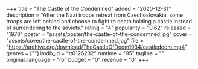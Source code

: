 +++
title = "The Castle of the Condemned"
added = "2020-12-31"
description = "After the Nazi troops retreat from Czechoslovakia, some troops are left behind and choose to fight to death holding a castle instead of surrendering to the soviets."
rating = "4"
popularity = "0.62"
released = "1970"
poster = "assets/poster/the-castle-of-the-condemned.jpg"
cover = "assets/cover/the-castle-of-the-condemned.jpg"
file = "https://archive.org/download/TheCastleOfDoom1934/castledoom.mp4"
genres = [""]
imdb_id = "tt0126232"
runtime = "95"
tagline = ""
original_language = "ro"
budget = "0"
revenue = "0"
+++
